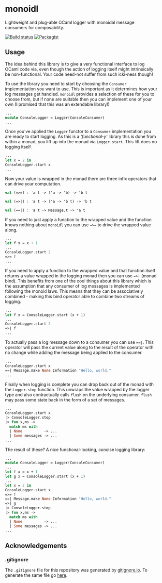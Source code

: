 # monoidl

Lightweight and plug-able OCaml logger with monoidal message consumers for composability.

[![Build status](https://ci.appveyor.com/api/projects/status/00kimknfcl7m369g/branch/master?svg=true)](https://ci.appveyor.com/project/m-harrison/monoidl/branch/master) [![Packagist](https://img.shields.io/packagist/l/doctrine/orm.svg)](https://github.com/m-harrison/monoidl/blob/master/LICENSE.md)

## Usage

The idea behind this library is to give a very functional interface to log OCaml code via, even though the action of logging itself might intrinsically be non-functional. Your code need-not suffer from such icki-ness though!

To use the library you need to start by choosing the `Consumer` implementation you want to use. This is important as it determines how your log messages get handled. `monoidl` provides a selection of these for you to choose from, but if none are suitable then you can implement one of your own (I promised that this was an extendable library!)

```ocaml
...
module ConsoleLogger = Logger(ConsoleConsumer)
...
```

Once you've applied the `Logger` functor to a `Consumer` implementation you are ready to start logging. As this is a _'functional-y'_ library this is done from within a monad, you lift up into the monad via `Logger.start`. This lift does no logging itself.

```ocaml
...
let x = 2 in
ConsoleLogger.start x
...
```

Now your value is wrapped in the monad there are three infix operators that can drive your computation.

```ocaml
val (=>=) : 'a t -> ('a -> 'b) -> 'b t

val (=>|) : 'a t -> ('a -> 'b t) -> 'b t

val (==|) : 'a t -> Message.t -> 'a t
```

If you need to just apply a function to the wrapped value and the function knows nothing about `monoidl` you can use `=>=` to drive the wrapped value along.

```ocaml
...
let f x = x + 1
...
ConsoleLogger.start 2
=>= f
...
```

If you need to apply a function to the wrapped value and that function itself returns a value wrapped in the logging monad then you can use `=>|` (monad bind). This benefits from one of the cool things about this library which is the assumption that any consumer of log messages is implemented following the monoid laws. This means that they can be associatively combined - making this bind operator able to combine two streams of logging.

```ocaml
...
let f x = ConsoleLogger.start (x + 1)
...
ConsoleLogger.start 2
=>| f
...
```

To actually pass a log message down to a consumer you can use `==|`. This operator will pass the current value along to the result of the operator with no change while adding the message being applied to the consumer.

```ocaml
...
ConsoleLogger.start x
==| Message.make None Information "Hello, world."
...
```

Finally when logging is complete you can drop back out of the monad with the `Logger.stop` function. This unwraps the value wrapped by the logger type and also contractually calls `flush` on the underlying consumer. `flush` may pass some state back in the form of a set of messages.

```ocaml
...
ConsoleLogger.start x
|> ConsoleLogger.stop
|> fun x,ms ->
  match ms with
  | None          -> ...
  | Some messages -> ...
...
```

The result of these? A nice functional-looking, concise logging library:

```ocaml
...
module ConsoleLogger = Logger(ConsoleConsumer)
...
let f x = x + 1
let g x = ConsoleLogger.start (x + 1)
...
let x = 2 in
ConsoleLogger.start x
=>= f
==| Message.make None Information "Hello, world."
=>| g
|> ConsoleLogger.stop
|> fun x,ms ->
  match ms with
  | None          -> ...
  | Some messages -> ...
...
```

## Acknowledgements

### .gitignore

The `.gitignore` file for this repository was generated by [gitignore.io](https://www.gitignore.io/). To generate the same file go [here](https://www.gitignore.io/api/ocaml).
